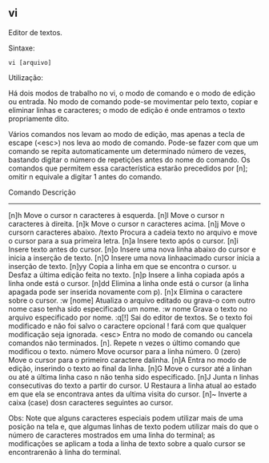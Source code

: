 ## vi 

Editor de textos.

Sintaxe:

	vi [arquivo]

Utilização:

Há dois modos de trabalho no vi, o modo de comando e o
modo de edição ou entrada. No modo de comando pode-se
movimentar pelo texto, copiar e eliminar linhas e caracteres;
o modo de edição é onde entramos o texto propriamente dito.

Vários comandos nos levam ao modo de edição, mas
apenas a tecla de escape (\<esc\>) nos leva ao modo de
comando. Pode-se fazer com que um comando se repita
automaticamente um determinado número de vezes,
bastando digitar o número de repetições antes do nome do
comando. Os comandos que permitem essa característica
estarão precedidos por [n]; omitir n equivale a digitar 1 antes
do comando.

Comando   Descrição
-------   ---------
[n]h      Move o cursor n caracteres à esquerda.
[n]l      Move o cursor n caracteres à direita.
[n]k      Move o cursor n caracteres acima.
[n]j      Move o cursorn caracteres abaixo.
/texto    Procura a cadeia texto no arquivo e move o
          cursor para a sua primeira letra.
[n]a      Insere texto após o cursor.
[n]i      Insere texto antes do cursor.
[n]o      Insere uma nova linha abaixo do cursor e inicia
          a inserção de texto.
[n]O      Insere uma nova linhaacimado cursor inicia a
          inserção de texto.
[n]yy     Copia a linha em que se encontra o cursor.
u         Desfaz a última edição feita no texto.
[n]p      Insere a linha copiada após a linha onde está o
          cursor.
[n]dd     Elimina a linha onde está o cursor (a linha apagada
          pode ser inserida novamente com p).
[n]x      Elimina o caractere sobre o cursor.
:w [nome] Atualiza o arquivo editado ou grava-o com outro
          nome caso tenha sido especificado um nome.
:w nome   Grava o texto no arquivo especificado por nome.
:q[!]     Sai do editor de textos. Se o texto foi modificado
          e não foi salvo o caractere opcional ! fará com
          que qualquer modificação seja ignorada.
\<esc\>   Entra no modo de comando ou cancela
          comandos não terminados.
[n].      Repete n vezes o último comando que modificou o
          texto.
número    Move ocursor para a linha número.
0 (zero)  Move o cursor para o primeiro caractere dalinha.
[n]A      Entra no modo de edição, inserindo o texto ao
          final da linha.
[n]G      Move o cursor até a linhan ou até a última linha
          caso n não tenha sido especificado.
[n]J      Junta n linhas consecutivas do texto a partir do
          cursor.
U         Restaura a linha atual ao estado em que ela se
          encontrava antes da ultima visita do cursor.
[n]~      Inverte a caixa (case) dosn caracteres seguintes
          ao cursor.

Obs: Note que alguns caracteres especiais podem utilizar mais de
uma posição na tela e, que algumas linhas de texto podem
utilizar mais do que o número de caracteres mostrados em
uma linha do terminal; as modificações se aplicam a toda a
linha de texto sobre a qualo cursor se encontrarenão à linha
do terminal.

